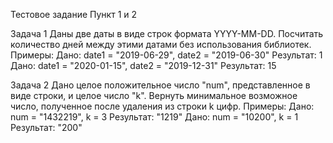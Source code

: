 Тестовое задание Пункт 1 и 2

Задача 1
Даны две даты в виде строк формата YYYY-MM-DD. Посчитать количество дней между
этими датами без использования библиотек.
Примеры:
Дано: date1 = "2019-06-29", date2 = "2019-06-30"
Результат: 1
Дано: date1 = "2020-01-15", date2 = "2019-12-31"
Результат: 15

Задача 2
Дано целое положительное число "num", представленное в виде строки, и целое
число "k". Вернуть минимальное возможное число, полученное после удаления из
строки k цифр.
Примеры:
Дано: num = "1432219", k = 3
Результат: "1219"
Дано: num = "10200", k = 1
Результат: "200"
